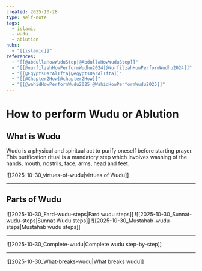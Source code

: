 ```yaml
---
created: 2025-10-28
type: self-note
tags:
  - islamic 
  - wudu 
  - ablution 
hubs:
  - "[[islamic]]"
references:
  - "[[@abdullaHowWuduStep|@AbdullaHowWuduStep]]"
  - "[[@nurfilzahHowPerformWudhu2024|@NurfilzahHowPerformWudhu2024]]"
  - "[[@EgyptsDarAlIfta|@egyptsDarAlIfta]]"
  - "[[@Chapter2How|@chapter2How]]"
  - "[[@wahidHowPerformWudu2025|@WahidHowPerformWudu2025]]"
---
```


# How to perform Wudu or Ablution

## What is Wudu 

Wudu is a physical and spiritual act to purify oneself before starting prayer. This purification ritual is a mandatory step which involves washing of the hands, mouth, nostrils, face, arms, head and feet. 

![[2025-10-30_virtues-of-wudu|virtues of Wudu]]

---

## Parts of Wudu

![[2025-10-30_Fard-wudu-steps|Fard wudu steps]]
![[2025-10-30_Sunnat-wudu-steps|Sunnat Wudu steps]]
![[2025-10-30_Mustahab-wudu-steps|Mustahab wudu steps]]

---

![[2025-10-30_Complete-wudu|Complete wudu step-by-step]]

---

![[2025-10-30_What-breaks-wudu|What breaks wudu]]
